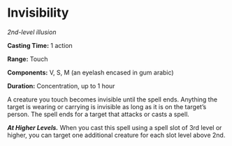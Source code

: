 <title>Invisibility</title>

# Invisibility

_2nd-level illusion_

**Casting Time:** 1 action

**Range:** Touch

**Components:** V, S, M (an eyelash encased
in gum arabic)

**Duration:** Concentration, up to 1 hour

A creature you touch becomes invisible until
the spell ends. Anything the target is
wearing or carrying is invisible as long as
it is on the target’s person. The spell ends
for a target that attacks or casts a spell.

_**At Higher Levels.**_ When you cast this
spell using a spell slot of 3rd level or
higher, you can target one additional
creature for each slot level above 2nd.



